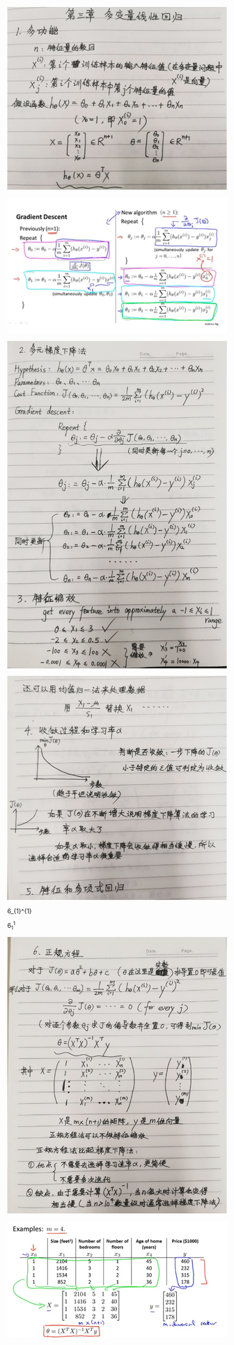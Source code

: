![](https://github.com/yaowenqing/Andrew-Ng-DeepLearning/blob/master/images/7.jpg)

![](https://github.com/yaowenqing/Andrew-Ng-DeepLearning/blob/master/images/5.png)

![](https://github.com/yaowenqing/Andrew-Ng-DeepLearning/blob/master/images/8.jpg)

![](https://github.com/yaowenqing/Andrew-Ng-DeepLearning/blob/master/images/9.jpg)

6_{1}^{1}

$6_{1}^{1}$

![](https://github.com/yaowenqing/Andrew-Ng-DeepLearning/blob/master/images/10.jpg)

![](https://github.com/yaowenqing/Andrew-Ng-DeepLearning/blob/master/images/6.png)




